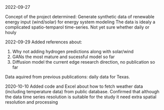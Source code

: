 2022-09-27

Concept of the project determined:
Generate synthetic data of renewable energy input (wind/solar) for energy system modeling
The data is idealy a complicated spatio-temparol time-series. Not yet sure whether daily or houly


2022-09-29
Added references about:
1. Why not adding hydrogen predictions along with solar/wind
2. GANs the most mature and sucessful model so far
3. Diffusion model the current edge research direction, no publication so far

Data aquired from previous publications: daily data for Texas.

2020-10-10
Added code and Excel about how to fetch weather data 
(including temperature data) from public database.
Confirmed that although the data time series resolution is suitable for the study
it need extra spatial resolution and processing

